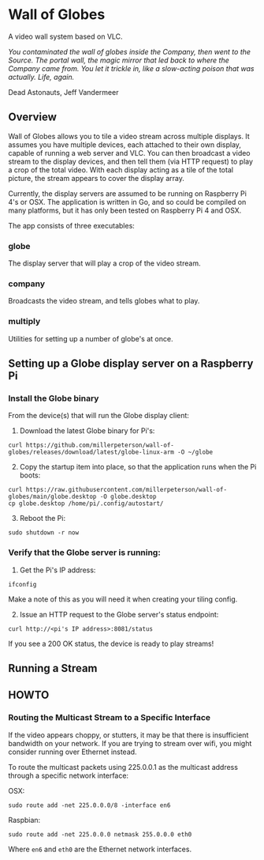 # Wall of Globes

A video wall system based on VLC.

*You contaminated the wall of globes inside the Company, then went to the Source. The portal wall, the magic mirror that 
led back to where the Company came from. You let it trickle in, like a slow-acting poison that was actually. 
Life, again.* 

Dead Astonauts, Jeff Vandermeer

## Overview

Wall of Globes allows you to tile a video stream across multiple displays. It assumes you have multiple devices, each
attached to their own display, capable of running a web server and VLC. You can then broadcast a video stream to the
display devices, and then tell them (via HTTP request) to play a crop of the total video. With each display acting as a
tile of the total picture, the stream appears to cover the display array.

Currently, the display servers are assumed to be running on Raspberry Pi 4's or OSX. The application is written in Go, 
and so could be compiled on many platforms, but it has only been tested on Raspberry Pi 4 and OSX.

The app consists of three executables:

### globe 

The display server that will play a crop of the video stream.

### company

Broadcasts the video stream, and tells globes what to play.

### multiply

Utilities for setting up a number of globe's at once.

## Setting up a Globe display server on a Raspberry Pi

### Install the Globe binary

From the device(s) that will run the Globe display client:

1. Download the latest Globe binary for Pi's:
```shell
curl https://github.com/millerpeterson/wall-of-globes/releases/download/latest/globe-linux-arm -O ~/globe
```

2. Copy the startup item into place, so that the application runs when the Pi boots:
```shell
curl https://raw.githubusercontent.com/millerpeterson/wall-of-globes/main/globe.desktop -O globe.desktop
cp globe.desktop /home/pi/.config/autostart/
```

3. Reboot the Pi:
```shell
sudo shutdown -r now
```

### Verify that the Globe server is running: 

1. Get the Pi's IP address:
```shell
ifconfig
```

Make a note of this as you will need it when creating your tiling config.

2. Issue an HTTP request to the Globe server's status endpoint:
```shell
curl http://<pi's IP address>:8081/status
```

If you see a 200 OK status, the device is ready to play streams!

## Running a Stream

## HOWTO

### Routing the Multicast Stream to a Specific Interface

If the video appears choppy, or stutters, it may be that there is insufficient bandwidth on your network. If you are
trying to stream over wifi, you might consider running over Ethernet instead. 

To route the multicast packets using 225.0.0.1 as the multicast address through a specific network interface:

OSX:
```shell
sudo route add -net 225.0.0.0/8 -interface en6
```

Raspbian:
```shell
sudo route add -net 225.0.0.0 netmask 255.0.0.0 eth0
```

Where `en6` and `eth0` are the Ethernet network interfaces.